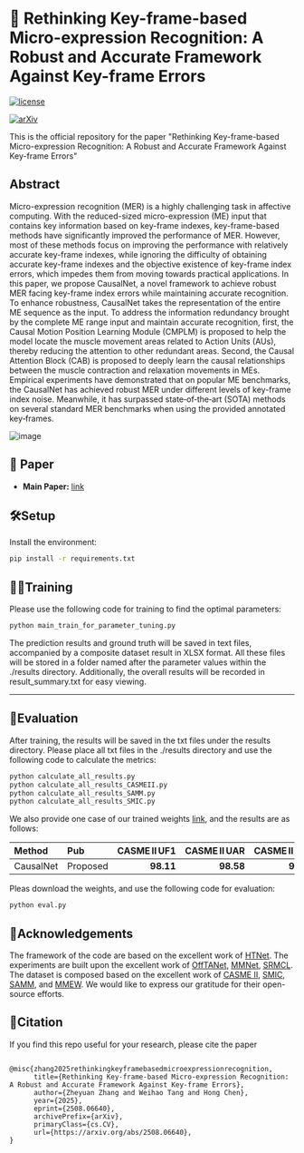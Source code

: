  # 🚀 Rethinking Key-frame-based Micro-expression Recognition: A Robust and Accurate Framework Against Key-frame Errors

[![license](https://img.shields.io/badge/LICENSE-MIT-green)](https://github.com/tony19980810/CausalNet/blob/main/LICENSE)

[![arXiv](https://img.shields.io/badge/arXiv-2508.06640-red)](https://arxiv.org/abs/2508.06640)


This is the official repository for the paper "Rethinking Key-frame-based Micro-expression Recognition: A Robust and Accurate Framework Against Key-frame Errors" 



## Abstract

Micro-expression recognition (MER) is a highly challenging task in affective computing. With the reduced-sized micro-expression (ME) input that contains key information based on key-frame indexes, key-frame-based methods have significantly improved the performance of MER. However, most of these methods focus on improving the performance with relatively accurate key-frame indexes, while ignoring the difficulty of obtaining accurate key-frame indexes and the objective existence of key-frame index errors, which impedes them from moving towards practical applications. In this paper, we propose CausalNet, a novel framework to achieve robust MER facing key-frame index errors while maintaining accurate recognition. To enhance robustness, CausalNet takes the representation of the entire ME sequence as the input. To address the information redundancy brought by the complete ME range input and maintain accurate recognition, first, the Causal Motion Position Learning Module (CMPLM) is proposed to help the model locate the muscle movement areas related to Action Units (AUs), thereby reducing the attention to other redundant areas. Second, the Causal Attention Block (CAB) is proposed to deeply learn the causal relationships between the muscle contraction and relaxation movements in MEs. Empirical experiments have demonstrated that on popular ME benchmarks, the CausalNet has achieved robust MER under different levels of key-frame index noise. Meanwhile, it has surpassed state‑of‑the‑art (SOTA) methods on several standard MER benchmarks when using the provided annotated key‑frames.


![image](image/Main.png)

## 📄 Paper

- **Main Paper:** [link](https://arxiv.org/abs/2508.06640)

## 🛠️Setup


Install the environment:

```bash
pip install -r requirements.txt
```

## 🏋️‍♂Training

Please use the following code for training to find the optimal parameters:


```python
python main_train_for_parameter_tuning.py
 ```

The prediction results and ground truth will be saved in text files, accompanied by a composite dataset result in XLSX format. All these files will be stored in a folder named after the parameter values within the ./results directory. Additionally, the overall results will be recorded in result_summary.txt for easy viewing.

---

## 🧩Evaluation

After training, the results will be saved in the txt files under the results directory. Please place all txt files in the ./results directory and use the following code to calculate the metrics:

```bash
python calculate_all_results.py
python calculate_all_results_CASMEII.py
python calculate_all_results_SAMM.py
python calculate_all_results_SMIC.py
```
We also provide one case of our trained weights [link](https://pan.baidu.com/s/1GHcStkaPE7iEh1_oUs2Wmw?pwd=6666), and the results are as follows:

| Method     | Pub        | CASME II UF1 | CASME II UAR | CASME II ACC | SMIC UF1 | SMIC UAR | SMIC ACC | SAMM UF1 | SAMM UAR | SAMM ACC | Composite UF1 | Composite UAR | Composite ACC |
|:------------|:-----------|-------------:|-------------:|-------------:|----------:|----------:|----------:|----------:|----------:|----------:|--------------:|--------------:|--------------:|
| CausalNet   | Proposed   | **98.11**    | **98.58**    | **98.62**    | **83.90** | **84.52** | **84.15** | **87.80** |   **85.82**   | **91.73** |     **89.76**    |     **90.20**    |     **91.18**     |

Pleas download the weights, and use the following code for evaluation:
```bash
python eval.py
```




##  🙏Acknowledgements


The framework of the code are based on the excellent work of [HTNet](https://github.com/wangzhifengharrison/HTNet). The experiments are built upon the excellent work of [OffTANet](https://github.com/ECNU-Cross-Innovation-Lab/PRICAI2021-Off-TANet), [MMNet](https://github.com/muse1998/MMNet), [SRMCL](https://github.com/pakchoi-php/SRMCL). The dataset is composed based on the excellent work of [CASME II](http://casme.psych.ac.cn/casme/c2), [SMIC](https://ieeexplore.ieee.org/document/6553717), [SAMM](https://ieeexplore.ieee.org/document/7492264), and [MMEW](https://github.com/benxianyeteam/MMEW-Dataset). We would like to express our gratitude for their open-source efforts.

## 🔮Citation

If you find this repo useful for your research, please cite the paper

```

@misc{zhang2025rethinkingkeyframebasedmicroexpressionrecognition,
      title={Rethinking Key-frame-based Micro-expression Recognition: A Robust and Accurate Framework Against Key-frame Errors}, 
      author={Zheyuan Zhang and Weihao Tang and Hong Chen},
      year={2025},
      eprint={2508.06640},
      archivePrefix={arXiv},
      primaryClass={cs.CV},
      url={https://arxiv.org/abs/2508.06640}, 
}

```